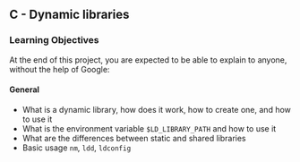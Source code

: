 ## C - Dynamic libraries 

### Learning Objectives

At the end of this project, you are expected to be able to explain to anyone, without the help of Google:

#### General

- What is a dynamic library, how does it work, how to create one, and how to use it
- What is the environment variable `$LD_LIBRARY_PATH` and how to use it
- What are the differences between static and shared libraries
- Basic usage `nm`, `ldd`, `ldconfig`
